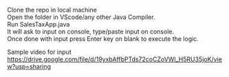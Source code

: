 Clone the repo in local machine <br>
Open the folder in VScode/any other Java Compiler. <br>
Run SalesTaxApp.java <br>
It will ask to input on console, type/paste input on console. <br>
Once done with input press Enter key on blank to execute the logic. <br>

Sample video for input <br>
https://drive.google.com/file/d/19yxbAffbPTds72coCZoVWl_H5RU35joK/view?usp=sharing

